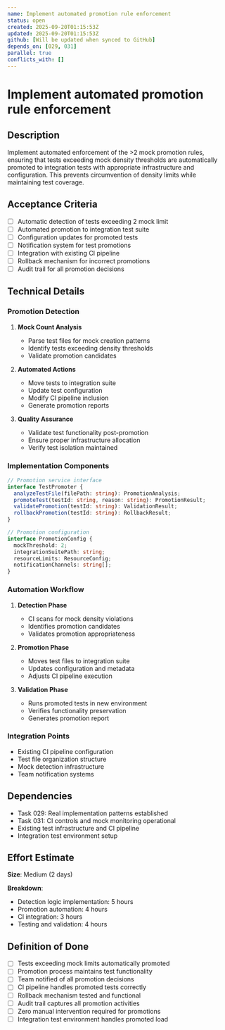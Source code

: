```yaml
---
name: Implement automated promotion rule enforcement
status: open
created: 2025-09-20T01:15:53Z
updated: 2025-09-20T01:15:53Z
github: [Will be updated when synced to GitHub]
depends_on: [029, 031]
parallel: true
conflicts_with: []
---
```


# Implement automated promotion rule enforcement

## Description

Implement automated enforcement of the >2 mock promotion rules, ensuring that tests exceeding mock density thresholds are automatically promoted to integration tests with appropriate infrastructure and configuration. This prevents circumvention of density limits while maintaining test coverage.

## Acceptance Criteria

- [ ] Automatic detection of tests exceeding 2 mock limit
- [ ] Automated promotion to integration test suite
- [ ] Configuration updates for promoted tests
- [ ] Notification system for test promotions
- [ ] Integration with existing CI pipeline
- [ ] Rollback mechanism for incorrect promotions
- [ ] Audit trail for all promotion decisions

## Technical Details

### Promotion Detection

1. **Mock Count Analysis**
   - Parse test files for mock creation patterns
   - Identify tests exceeding density thresholds
   - Validate promotion candidates

2. **Automated Actions**
   - Move tests to integration suite
   - Update test configuration
   - Modify CI pipeline inclusion
   - Generate promotion reports

3. **Quality Assurance**
   - Validate test functionality post-promotion
   - Ensure proper infrastructure allocation
   - Verify test isolation maintained

### Implementation Components

```typescript
// Promotion service interface
interface TestPromoter {
  analyzeTestFile(filePath: string): PromotionAnalysis;
  promoteTest(testId: string, reason: string): PromotionResult;
  validatePromotion(testId: string): ValidationResult;
  rollbackPromotion(testId: string): RollbackResult;
}

// Promotion configuration
interface PromotionConfig {
  mockThreshold: 2;
  integrationSuitePath: string;
  resourceLimits: ResourceConfig;
  notificationChannels: string[];
}
```

### Automation Workflow

1. **Detection Phase**
   - CI scans for mock density violations
   - Identifies promotion candidates
   - Validates promotion appropriateness

2. **Promotion Phase**
   - Moves test files to integration suite
   - Updates configuration and metadata
   - Adjusts CI pipeline execution

3. **Validation Phase**
   - Runs promoted tests in new environment
   - Verifies functionality preservation
   - Generates promotion report

### Integration Points

- Existing CI pipeline configuration
- Test file organization structure
- Mock detection infrastructure
- Team notification systems

## Dependencies

- Task 029: Real implementation patterns established
- Task 031: CI controls and mock monitoring operational
- Existing test infrastructure and CI pipeline
- Integration test environment setup

## Effort Estimate

**Size**: Medium (2 days)

**Breakdown**:
- Detection logic implementation: 5 hours
- Promotion automation: 4 hours
- CI integration: 3 hours
- Testing and validation: 4 hours

## Definition of Done

- [ ] Tests exceeding mock limits automatically promoted
- [ ] Promotion process maintains test functionality
- [ ] Team notified of all promotion decisions
- [ ] CI pipeline handles promoted tests correctly
- [ ] Rollback mechanism tested and functional
- [ ] Audit trail captures all promotion activities
- [ ] Zero manual intervention required for promotions
- [ ] Integration test environment handles promoted load